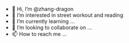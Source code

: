 - 👋 Hi, I’m @zhang-dragon
- 👀 I’m interested in street workout and reading 
- 🌱 I’m currently learning ...
- 💞️ I’m looking to collaborate on ...
- 📫 How to reach me ...

<!---
zhang-dragon/zhang-dragon is a ✨ special ✨ repository because its `README.md` (this file) appears on your GitHub profile.
You can click the Preview link to take a look at your changes.
--->
